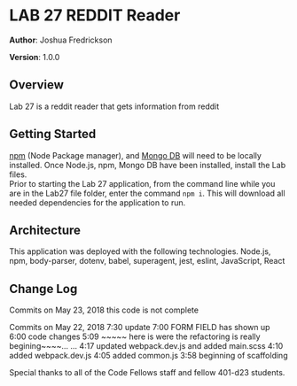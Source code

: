 # LAB 27  REDDIT Reader

**Author**: Joshua Fredrickson

**Version**: 1.0.0 

## Overview
Lab 27 is a reddit reader that gets information from reddit

## Getting Started
 [npm](https://www.npmjs.com/) 
(Node Package manager), and [Mongo DB](https://docs.mongodb.com/manual/installation/)  will need
 to be locally installed.  Once Node.js, npm, Mongo DB have been installed, install the Lab  
 files.  
 Prior to starting the Lab 27 application, from the command line while you are in the Lab27  file 
 folder, enter the command `npm i`.  This will download all needed dependencies for the 
 application to run.   

## Architecture
This application was deployed with the following technologies.
Node.js, npm, body-parser, dotenv, babel, superagent, jest, eslint, JavaScript, React


## Change Log 
Commits on May 23, 2018
this code is not complete
 
Commits on May 22, 2018
7:30          update
7:00          FORM FIELD has shown up
6:00          code changes
5:09          ~~~~~ here is were the refactoring is really begining~~~~…  …
4:17          updated webpack.dev.js and added main.scss
4:10          added webpack.dev.js
4:05          added common.js
3:58          beginning of scaffolding


Special thanks to all of the Code Fellows staff and fellow 401-d23 students.
